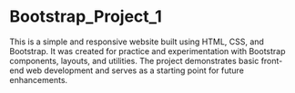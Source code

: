 # Bootstrap_Project_1

This is a simple and responsive website built using HTML, CSS, and Bootstrap. It was created for practice and experimentation with Bootstrap components, layouts, and utilities. The project demonstrates basic front-end web development and serves as a starting point for future enhancements.
